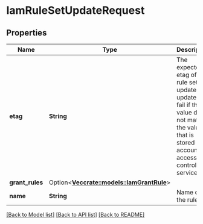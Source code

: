 # IamRuleSetUpdateRequest

## Properties

Name | Type | Description | Notes
------------ | ------------- | ------------- | -------------
**etag** | **String** | The expected etag of the rule set to update. The update will fail if the value does not match the value that is stored in account access control service.  | 
**grant_rules** | Option<[**Vec<crate::models::IamGrantRule>**](IamGrantRule.md)> |  | [optional]
**name** | **String** | Name of the rule set. | 

[[Back to Model list]](../README.md#documentation-for-models) [[Back to API list]](../README.md#documentation-for-api-endpoints) [[Back to README]](../README.md)


